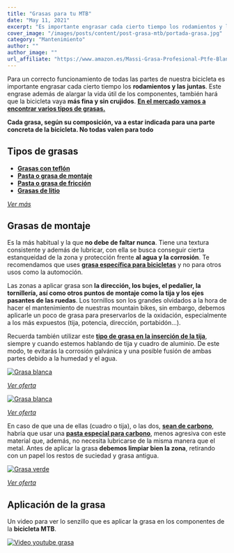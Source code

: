 ```yaml
---
title: "Grasas para tu MTB"
date: "May 11, 2021"
excerpt: "Es importante engrasar cada cierto tiempo los rodamientos y las juntas."
cover_image: "/images/posts/content/post-grasa-mtb/portada-grasa.jpg"
category: "Mantenimiento"
author: ""
author_image: ""
url_affiliate: "https://www.amazon.es/Massi-Grasa-Profesional-Ptfe-Blanca/dp/B00JT3W6WY?__mk_es_ES=%C3%85M%C3%85%C5%BD%C3%95%C3%91&crid=TUNW9XZI8PWG&dchild=1&keywords=grasa+mtb+teflon&qid=1628674564&sprefix=grasa+mtb%2Caps%2C197&sr=8-4&linkCode=ll1&tag=devser-21&linkId=3c02c91f25c742bda084a7ac3df0a5fa&language=es_ES&ref_=as_li_ss_tl"
---
```


Para un correcto funcionamiento de todas las partes de nuestra bicicleta es importante engrasar cada cierto tiempo los **rodamientos y las juntas**. Este engrase además de alargar la vida útil de los componentes, también hará que la bicicleta vaya **más fina y sin crujidos**. [**En el mercado vamos a encontrar varios tipos de grasas.**](https://www.amazon.es/s?k=grasa+bicicleta+mtb&__mk_es_ES=%C3%85M%C3%85%C5%BD%C3%95%C3%91&crid=1L55DAVUNASXY&sprefix=grasas+bici%2Caps%2C204&linkCode=ll2&tag=devser-21&linkId=2827eb90f9e7d0e51cfac846b925e770&language=es_ES&ref_=as_li_ss_tl)

**Cada grasa, según su composición, va a estar indicada para una parte concreta de la bicicleta. No todas valen para todo**

## Tipos de grasas

- [**Grasas con teflón**](https://www.amazon.es/s?k=Grasas+con+tefl%C3%B3n+mtb&__mk_es_ES=%C3%85M%C3%85%C5%BD%C3%95%C3%91&linkCode=ll2&tag=devser-21&linkId=d733bfe93a0ee9c2197fa2a9705c1f07&language=es_ES&ref_=as_li_ss_tl)
- [**Pasta o grasa de montaje**](https://www.amazon.es/s?k=Pasta+o+grasa+de+montaje+mtb&__mk_es_ES=%C3%85M%C3%85%C5%BD%C3%95%C3%91&linkCode=ll2&tag=devser-21&linkId=f796c1a0a5df82039687390c9760b970&language=es_ES&ref_=as_li_ss_tl)
- [**Pasta o grasa de fricción**](https://www.amazon.es/s?k=Pasta+o+grasa+de+fricci%C3%B3n+mtb&__mk_es_ES=%C3%85M%C3%85%C5%BD%C3%95%C3%91&linkCode=ll2&tag=devser-21&linkId=41ad76b8ac59be860149aab7cc8701d4&language=es_ES&ref_=as_li_ss_tl)
- [**Grasas de litio**](https://www.amazon.es/s?k=Grasas+de+litio+mtb&__mk_es_ES=%C3%85M%C3%85%C5%BD%C3%95%C3%91&linkCode=ll2&tag=devser-21&linkId=4094d88b7c06d397e8e69838fb4f4240&language=es_ES&ref_=as_li_ss_tl)

_[Ver más](https://www.amazon.es/s?k=grasas+mtb&__mk_es_ES=%C3%85M%C3%85%C5%BD%C3%95%C3%91&linkCode=ll2&tag=devser-21&linkId=f10c8ab21d9da34a6db5cb22a8dcd484&language=es_ES&ref_=as_li_ss_tl)_

## Grasas de montaje

Es la más habitual y la que **no debe de faltar nunca**. Tiene una textura consistente y además de lubricar, con ella se busca conseguir cierta estanqueidad de la zona y protección frente **al agua y la corrosión**. Te recomendamos que uses [**grasa específica para bicicletas**](https://www.amazon.es/s?k=grasa+bicicleta+mtb&__mk_es_ES=%C3%85M%C3%85%C5%BD%C3%95%C3%91&crid=1L55DAVUNASXY&sprefix=grasas+bici%2Caps%2C204&linkCode=ll2&tag=devser-21&linkId=2827eb90f9e7d0e51cfac846b925e770&language=es_ES&ref_=as_li_ss_tl) y no para otros usos como la automoción.

Las zonas a aplicar grasa son **la dirección, los bujes, el pedalier, la tornillería, así como otros puntos de montaje como la tija y los ejes pasantes de las ruedas**. Los tornillos son los grandes olvidados a la hora de hacer el mantenimiento de nuestras mountain bikes, sin embargo, debemos aplicarle un poco de grasa para preservarlos de la oxidación, especialmente a los más expuestos (tija, potencia, dirección, portabidón…).

Recuerda también utilizar este [**tipo de grasa en la inserción de la tija**](https://www.amazon.es/Massi-Grasa-Profesional-Ptfe-Blanca/dp/B00JT3W6WY?__mk_es_ES=%C3%85M%C3%85%C5%BD%C3%95%C3%91&crid=TUNW9XZI8PWG&dchild=1&keywords=grasa+mtb+teflon&qid=1628674564&sprefix=grasa+mtb%2Caps%2C197&sr=8-4&linkCode=ll1&tag=devser-21&linkId=3c02c91f25c742bda084a7ac3df0a5fa&language=es_ES&ref_=as_li_ss_tl), siempre y cuando estemos hablando de tija y cuadro de aluminio. De este modo, te evitarás la corrosión galvánica y una posible fusión de ambas partes debido a la humedad y el agua.

[![Grasa blanca](/images/posts/content/post-grasa-mtb/grasa-blanca.jpg)](https://www.amazon.es/Massi-Grasa-Profesional-Ptfe-Blanca/dp/B00JT3W6WY?__mk_es_ES=%C3%85M%C3%85%C5%BD%C3%95%C3%91&crid=TUNW9XZI8PWG&dchild=1&keywords=grasa+mtb+teflon&qid=1628674564&sprefix=grasa+mtb%2Caps%2C197&sr=8-4&linkCode=ll1&tag=devser-21&linkId=3c02c91f25c742bda084a7ac3df0a5fa&language=es_ES&ref_=as_li_ss_tl "Grasa blanca")

_[Ver oferta](https://www.amazon.es/Massi-Grasa-Profesional-Ptfe-Blanca/dp/B00JT3W6WY?__mk_es_ES=%C3%85M%C3%85%C5%BD%C3%95%C3%91&crid=TUNW9XZI8PWG&dchild=1&keywords=grasa+mtb+teflon&qid=1628674564&sprefix=grasa+mtb%2Caps%2C197&sr=8-4&linkCode=ll1&tag=devser-21&linkId=3c02c91f25c742bda084a7ac3df0a5fa&language=es_ES&ref_=as_li_ss_tl)_

[![Grasa blanca](/images/posts/content/post-grasa-mtb/grasa-montaje.jpg)](https://www.amazon.es/Bompar-GRA111-Grasa-especial-montaje/dp/B00DYT4OEC?__mk_es_ES=%C3%85M%C3%85%C5%BD%C3%95%C3%91&dchild=1&keywords=Grasa+de+montaje&qid=1628760894&sr=8-5&linkCode=ll1&tag=devser-21&linkId=28ec992d1f5c326df554afa170ebb334&language=es_ES&ref_=as_li_ss_tl "Grasa montaje")

_[Ver oferta](https://www.amazon.es/Bompar-GRA111-Grasa-especial-montaje/dp/B00DYT4OEC?__mk_es_ES=%C3%85M%C3%85%C5%BD%C3%95%C3%91&dchild=1&keywords=Grasa+de+montaje&qid=1628760894&sr=8-5&linkCode=ll1&tag=devser-21&linkId=28ec992d1f5c326df554afa170ebb334&language=es_ES&ref_=as_li_ss_tl)_

En caso de que una de ellas (cuadro o tija), o las dos, [**sean de carbono**](https://www.amazon.es/MIGOU-BCN-montaje-bicicleta-GRAFENO/dp/B09773BS8L?__mk_es_ES=%C3%85M%C3%85%C5%BD%C3%95%C3%91&dchild=1&keywords=grasa+mtb&qid=1628674260&sr=8-6&linkCode=ll1&tag=devser-21&linkId=76ed68d1f1486d26b24177a64a9b9702&language=es_ES&ref_=as_li_ss_tl), habría que usar una [**pasta especial para carbono**](https://www.amazon.es/MIGOU-BCN-montaje-bicicleta-GRAFENO/dp/B09773BS8L?__mk_es_ES=%C3%85M%C3%85%C5%BD%C3%95%C3%91&dchild=1&keywords=grasa+mtb&qid=1628674260&sr=8-6&linkCode=ll1&tag=devser-21&linkId=76ed68d1f1486d26b24177a64a9b9702&language=es_ES&ref_=as_li_ss_tl), menos agresiva con este material que, además, no necesita lubricarse de la misma manera que el metal. Antes de aplicar la grasa **debemos limpiar bien la zona**, retirando con un papel los restos de suciedad y grasa antigua.

[![Grasa verde](/images/posts/content/post-grasa-mtb/grasa-verde.jpg)](https://www.amazon.es/MIGOU-BCN-montaje-bicicleta-GRAFENO/dp/B09773BS8L?__mk_es_ES=%C3%85M%C3%85%C5%BD%C3%95%C3%91&dchild=1&keywords=grasa+mtb&qid=1628674260&sr=8-6&linkCode=ll1&tag=devser-21&linkId=76ed68d1f1486d26b24177a64a9b9702&language=es_ES&ref_=as_li_ss_tl "Grasa verde")

_[Ver oferta](https://www.amazon.es/MIGOU-BCN-montaje-bicicleta-GRAFENO/dp/B09773BS8L?__mk_es_ES=%C3%85M%C3%85%C5%BD%C3%95%C3%91&dchild=1&keywords=grasa+mtb&qid=1628674260&sr=8-6&linkCode=ll1&tag=devser-21&linkId=76ed68d1f1486d26b24177a64a9b9702&language=es_ES&ref_=as_li_ss_tl)_

## Aplicación de la grasa

Un video para ver lo senzillo que es aplicar la grasa en los componentes de la **bicicleta MTB**.

[![Video youtube grasa](/images/posts/content/post-grasa-mtb/mantenimineto-grasa.jpg)](http://www.youtube.com/watch?v=D02jjoUdLN0 "Video youtube grasa")
